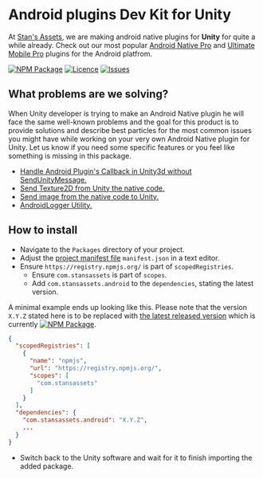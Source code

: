 # Android plugins Dev Kit for Unity
At [Stan's Assets](https://stansassets.com/), we are making android native plugins for **Unity** for quite a while already. 
Check out our most popular [Android Native Pro](https://github.com/StansAssets/com.stansassets.android-native) and [Ultimate Mobile Pro](https://github.com/StansAssets/com.stansassets.ultimate-mobile) plugins for the Android platfrom.

[![NPM Package](https://img.shields.io/npm/v/com.stansassets.android)](https://www.npmjs.com/package/com.stansassets.android)
[![Licence](https://img.shields.io/npm/l/com.stansassets.android)](https://github.com/StansAssets/com.stansassets.android/blob/master/LICENSE)
[![Issues](https://img.shields.io/github/issues/StansAssets/com.stansassets.android)](https://github.com/StansAssets/com.stansassets.android/issues)

## What problems are we solving?
When Unity developer is trying to make an Android Native plugin he will face the same well-known problems and the goal for this product is to provide solutions and describe best particles for the most common issues you might have while working on your very own Android Native plugin for Unity.
Let us know if you need some specific features or you feel like something is missing in this package.
* [Handle Android Plugin's Callback in Unity3d without SendUnityMessage.](https://github.com/StansAssets/com.stansassest.unity.android/wiki/Handle-Android-Plugin's-Callback-in-Unity3d-without-SendUnityMessage)
* [Send Texture2D from Unity the native code.](https://github.com/StansAssets/com.stansassest.unity.android/wiki/Send-Texture2D-from-Unity-the-native-code)
* [Send image from the native code to Unity.](https://github.com/StansAssets/com.stansassest.unity.android/wiki/Send-image-from-the-native-code-to-Unity)
* [AndroidLogger Utility.](https://github.com/StansAssets/com.stansassest.unity.android/wiki/AndroidLogger-Utility)

## How to install
* Navigate to the `Packages` directory of your project.
* Adjust the [project manifest file](https://docs.unity3d.com/Manual/upm-manifestPrj.html) `manifest.json` in a text editor.
* Ensure `https://registry.npmjs.org/` is part of `scopedRegistries`.
  * Ensure `com.stansassets` is part of `scopes`.
  * Add `com.stansassets.android` to the `dependencies`, stating the latest version.

A minimal example ends up looking like this. Please note that the version `X.Y.Z` stated here is to be replaced with [the latest released version](https://www.npmjs.com/package/com.stansassets.android) which is currently [![NPM Package](https://img.shields.io/npm/v/com.stansassets.android)](https://www.npmjs.com/package/com.stansassets.android).
  ```json
  {
    "scopedRegistries": [
      {
        "name": "npmjs",
        "url": "https://registry.npmjs.org/",
        "scopes": [
          "com.stansassets"
        ]
      }
    ],
    "dependencies": {
      "com.stansassets.android": "X.Y.Z",
      ...
    }
  }
  ```
* Switch back to the Unity software and wait for it to finish importing the added package.
